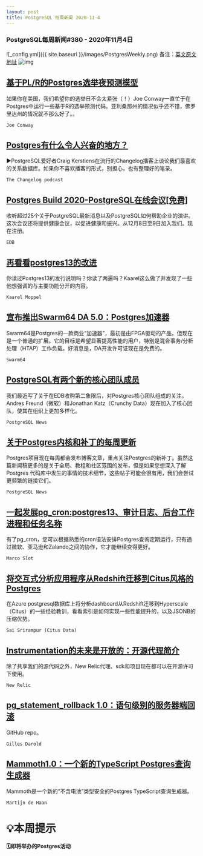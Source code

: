 ```yaml
---
layout: post
title: PostgreSQL 每周新闻 2020-11-4
---
```

### PostgreSQL每周新闻#380 - 2020年11月4日
![_config.yml]({{ site.baseurl }}/images/PostgresWeekly.png)
备注：[英文原文地址](https://postgresweekly.com/issues/380)
![img](https://res.cloudinary.com/cpress/image/upload/w_1280,e_sharpen:60/v1604493688/jdyvodk8nuuiyldbsyym.jpg)
## [基于PL/R的Postgres选举夜预测模型](https://postgresweekly.com/link/97955/web)
如果你在美国，我们希望你的选举日不会太紧张（！）Joe Conway一直忙于在Postgres中运行一些基于R的选举预测代码。亚利桑那州的情况似乎还不错，佛罗里达州的情况就不那么好了。。


`Joe Conway `
## [Postgres有什么令人兴奋的地方？](https://postgresweekly.com/link/97957/web)
▶PostgreSQL爱好者Craig Kerstiens在流行的Changelog播客上谈论我们最喜欢的关系数据库。如果你不喜欢播客的形式，别担心，也有整理好的笔录。


`The Changelog podcast`
## [Postgres Build 2020-PostgreSQL在线会议[免费]](https://postgresweekly.com/link/97956/web)
收听超过25个关于PostgreSQL最新消息以及PostgreSQL如何帮助企业的演讲。这次会议还将提供健康会议，以促进健康和振兴。从12月8日至9日加入我们。现在注册。


`EDB `
## [再看看postgres13的改进](https://postgresweekly.com/link/97958/web)
你读过Postgres13的发行说明吗？你读了两遍吗？Kaarel这么做了并发现了一些他想强调的与主要功能分开的内容。


`Kaarel Moppel `
## [宣布推出Swarm64 DA 5.0：Postgres加速器](https://postgresweekly.com/link/97960/web)
Swarm64是Postgres的一款商业“加速器”，最初是由FPGA驱动的产品，但现在是一个普通的扩展。它的目标是希望显著提高性能的用户，特别是混合事务/分析处理（HTAP）工作负载。好消息是，DA开发许可证现在是免费的。


`Swarm64 `
## [PostgreSQL有两个新的核心团队成员](https://postgresweekly.com/link/97961/web)
我们最近写了关于在EDB收购第二象限后，对Postgres核心团队组成的关注。Andres Freund（微软）和Jonathan Katz（Crunchy Data）现在加入了核心团队，使其在组织上更加多样化。


`PostgreSQL News `
## [关于Postgres内核和补丁的每周更新](https://postgresweekly.com/link/97965/web)
Postgres项目现在每周都会发布博客文章，重点关注Postgres的新补丁。虽然这篇新闻稿更多的是关于全局、教程和社区范围的发布，但是如果您想深入了解Postgres 代码库中发生的事情的技术细节，这些帖子可能会很有用，我们会尝试更频繁的链接它们。


`PostgreSQL News `
## [一起发展pg_cron:postgres13、审计日志、后台工作进程和任务名称](https://postgresweekly.com/link/97966/web)
有了pg_cron，您可以根据熟悉的cron语法安排Postgres查询定期运行，只有通过微软、亚马逊和Zalando之间的协作，它才能继续变得更好。


`Marco Slot `
## [将交互式分析应用程序从Redshift迁移到Citus风格的Postgres](https://postgresweekly.com/link/97968/web)
在Azure postgresql数据库上将分析dashboard从Redshift迁移到Hyperscale（Citus）的一些经验教训，看看索引是如何实现一些性能提升的，以及JSONB的压缩优势。


`Sai Srirampur (Citus Data) `
## [Instrumentation的未来是开放的：开源代理简介](https://postgresweekly.com/link/97969/web)
除了共享我们的源代码之外，New Relic代理、sdk和项目现在都可以在开源许可下使用。


`New Relic `
## [pg_statement_rollback 1.0：语句级别的服务器端回滚](https://postgresweekly.com/link/97970/web)
GitHub repo。


`Gilles Darold `
## [Mammoth1.0：一个新的TypeScript Postgres查询生成器](https://postgresweekly.com/link/97972/web)
Mammoth是一个新的“不含电池”类型安全的Postgres TypeScript查询生成器。


`Martijn de Haan `
# 💡本周提示


**🗓即将举办的Postgres活动**
